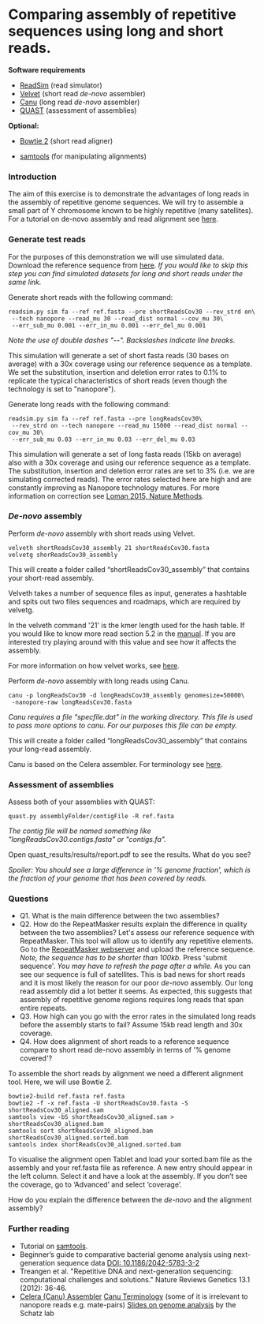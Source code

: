 # Comparing assembly of repetitive sequences using long and short reads.

**Software requirements**
- [ReadSim](http://sourceforge.net/p/readsim/wiki/manual/) (read simulator)
- [Velvet](https://www.ebi.ac.uk/~zerbino/velvet/) (short read *de-novo* assembler)
- [Canu](https://github.com/marbl/canu/releases) (long read *de-novo* assembler)
- [QUAST](http://bioinf.spbau.ru/quast) (assessment of assemblies)

**Optional:**
- [Bowtie 2](http://bowtie-bio.sourceforge.net/bowtie2/index.shtml) (short read aligner)
<!--- - [LAST](http://last.cbrc.jp/) (long read aligner) --->
- [samtools](http://www.htslib.org/download/) (for manipulating alignments)


### Introduction
The aim of this exercise is to demonstrate the advantages of long reads in the assembly of repetitive genome sequences. We will try to assemble a small part of Y chromosome known to be highly repetitive (many satellites). For a tutorial on de-novo assembly and read alignment see [here](https://github.com/demharters/assemblyTutorial).

### Generate test reads
For the purposes of this demonstration we will use simulated data. Download the reference sequence from [here](https://figshare.com/s/97580ff5981bed6e921a).
*If you would like to skip this step you can find simulated datasets for long and short reads under the same link.*

Generate short reads with the following command:

```
readsim.py sim fa --ref ref.fasta --pre shortReadsCov30 --rev_strd on\
 --tech nanopore --read_mu 30 --read_dist normal --cov_mu 30\
 --err_sub_mu 0.001 --err_in_mu 0.001 --err_del_mu 0.001
```
*Note the use of double dashes "--". Backslashes indicate line breaks.*

This simulation will generate a set of short fasta reads (30 bases on average) with a 30x coverage using our reference sequence as a template. We set the substitution, insertion and deletion error rates to 0.1% to replicate the typical characteristics of short reads (even though the technology is set to "nanopore").

Generate long reads with the following command:

```
readsim.py sim fa --ref ref.fasta --pre longReadsCov30\
 --rev_strd on --tech nanopore --read_mu 15000 --read_dist normal --cov_mu 30\
 --err_sub_mu 0.03 --err_in_mu 0.03 --err_del_mu 0.03
```

This simulation will generate a set of long fasta reads (15kb on average) also with a 30x coverage and using our reference sequence as a template. The substitution, insertion and deletion error rates are set to 3% (i.e. we are simulating corrected reads). The error rates selected here are high and are constantly improving as Nanopore technology matures. For more information on correction see [Loman 2015, Nature Methods](http://www.nature.com/nmeth/journal/v12/n8/full/nmeth.3444.html).


### *De-novo* assembly

Perform *de-novo* assembly with short reads using Velvet.

``` 
velveth shortReadsCov30_assembly 21 shortReadsCov30.fasta
velvetg shorReadsCov30_assembly
```
This will create a folder called “shortReadsCov30_assembly” that contains your short-read assembly.

Velveth takes a number of sequence files as input, generates a hashtable and spits out two files sequences and roadmaps, which are required by velvetg.

In the velveth command '21' is the kmer length used for the hash table. If you would like to know more read section 5.2 in the [manual](http://www.ebi.ac.uk/~zerbino/velvet/Manual.pdf). If you are interested try playing around with this value and see how it affects the assembly.

For more information on how velvet works, see [here](http://microbialinformaticsj.biomedcentral.com/articles/10.1186/2042-5783-3-2).

Perform *de-novo* assembly with long reads using Canu.

```
canu -p longReadsCov30 -d longReadsCov30_assembly genomesize=50000\
 -nanopore-raw longReadsCov30.fasta
```
*Canu requires a file "specfile.dat" in the working directory. This file is used to pass more options to canu. For our purposes this file can be empty.*

This will create a folder called “longReadsCov30_assembly” that contains your long-read assembly.

Canu is based on the Celera assembler. For terminology see [here](http://wgs-assembler.sourceforge.net/wiki/index.php/Celera_Assembler_Terminology).

### Assessment of assemblies
Assess both of your assemblies with QUAST:

```
quast.py assemblyFolder/contigFile -R ref.fasta
```
*The contig file will be named something like "longReadsCov30.contigs.fasta" or "contigs.fa".*

Open quast_results/results/report.pdf to see the results. What do you see?

*Spoiler: You should see a large difference in '% genome fraction', which is the fraction of your genome that has been covered by reads.*


### Questions
- Q1. What is the main difference between the two assemblies?
- Q2. How do the RepeatMasker results explain the difference in quality between the two assemblies?
Let's assess our reference sequence with RepeatMasker. This tool will allow us to identify any repetitive elements.
Go to the [RepeatMasker webserver](http://www.repeatmasker.org/cgi-bin/WEBRepeatMasker) and upload the reference sequence.
*Note, the sequence has to be shorter than 100kb.* Press 'submit sequence'.
*You may have to refresh the page after a while.*
As you can see our sequence is full of satellites. This is bad news for short reads and it is most likely the reason for our poor *de-novo* assembly. Our long read assembly did a lot better it seems. As expected, this suggests that assembly of repetitive genome regions requires long reads that span entire repeats.
- Q3. How high can you go with the error rates in the simulated long reads before the assembly starts to fail? Assume 15kb read length and 30x coverage.
- Q4. How does alignment of short reads to a reference sequence compare to short read de-novo assembly in terms of '% genome covered'?

To assemble the short reads by alignment we need a different alignment tool. Here, we will use Bowtie 2.

```
bowtie2-build ref.fasta ref.fasta
bowtie2 -f -x ref.fasta -U shortReadsCov30.fasta -S shortReadsCov30_aligned.sam
samtools view -bS shortReadsCov30_aligned.sam > shortReadsCov30_aligned.bam
samtools sort shortReadsCov30_aligned.bam shortReadsCov30_aligned.sorted.bam
samtools index shortReadsCov30_aligned.sorted.bam
```

To visualise the alignment open Tablet and load your sorted.bam file as the assembly and your ref.fasta file as reference. A new entry should appear in the left column. Select it and have a look at the assembly. If you don’t see the coverage, go to ‘Advanced’ and select ‘coverage’.

How do you explain the difference between the *de-novo* and the alignment assembly?

### Further reading
- Tutorial on [samtools](http://biobits.org/samtools_primer.html).
- Beginner’s guide to comparative bacterial genome analysis using next-generation sequence data
[DOI: 10.1186/2042-5783-3-2](http://microbialinformaticsj.biomedcentral.com/articles/10.1186/2042-5783-3-2)
- Treangen et al. "Repetitive DNA and next-generation sequencing: computational challenges and solutions." Nature Reviews Genetics 13.1 (2012): 36-46.
- [Celera (Canu) Assembler](http://wgs-assembler.sourceforge.net/wiki/index.php/Celera_Assembler_Terminology)
 [Canu Terminology](http://wgs-assembler.sourceforge.net/wiki/index.php/Celera_Assembler_Terminology) (some of it is irrelevant to nanopore reads e.g. mate-pairs)
[Slides on genome analysis](http://schatzlab.cshl.edu/teaching/) by the Schatz lab


